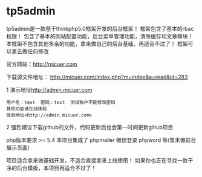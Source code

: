 # tp5admin
tp5admin是一款基于thinkphp5.0框架开发的后台框架！
框架包含了基本的rbac权限！
包含了基本的网站配置功能，后台菜单管理功能，清除缓存和文章模块！
本框架不包含其他多余的功能，拿来做自己的后台基础，再适合不过了！
框架可以拿去做任何修改

官方网站：<http://micuer.com>



下载源文件地址：
<http://micuer.com/index.php?m=index&a=read&id=283>

1 演示地址<http://admin.micuer.com>

    用户名：test  密码：test  测试账户不能修改密码
    其他功能请在线体验
    体验地址<http://admin.micuer.com>
    
2 强烈建议下载github的文件，代码更新后也会第一时间更新gihub项目

php版本要求  >= 5.4
本项目集成了 phpmailer  微信登录  phpword 等(暂未做前台展示页面)


项目适合拿来做基础开发，不适合直接拿来上线使用！
如果你也正在寻找一款干净的后台模板，本项目再适合不过了！

    
